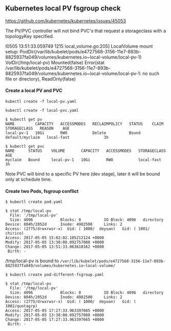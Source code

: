 ## Kubernetes local PV fsgroup check

https://github.com/kubernetes/kubernetes/issues/45053

The PV/PVC controller will not bind PVC's that request a storageclass with a topologyKey specified.

I0505 13:51:33.059749    1215 local_volume.go:205] LocalVolume mount setup: PodDir(/var/lib/kubelet/pods/e4727568-3156-11e7-893b-8825937fa049/volumes/kubernetes.io~local-volume/local-pv-1) VolDir(/tmp/local-pv) Mounted(false) Error(stat /var/lib/kubelet/pods/e4727568-3156-11e7-893b-8825937fa049/volumes/kubernetes.io~local-volume/local-pv-1: no such file or directory), ReadOnly(false)

#### Create a local PV and PVC

```
kubectl create -f local-pv.yaml

kubectl create -f local-pvc.yaml

$ kubectl get pv
NAME         CAPACITY   ACCESSMODES   RECLAIMPOLICY   STATUS    CLAIM             STORAGECLASS   REASON    AGE
local-pv-1   10Gi       RWO           Delete          Bound     default/myclaim   local-fast               3h

$ kubectl get pvc
NAME      STATUS    VOLUME       CAPACITY   ACCESSMODES   STORAGECLASS   AGE
myclaim   Bound     local-pv-1   10Gi       RWO           local-fast     3h
```

Note PVC will bind to a specific PV here (dev stage), later it will be bound only
at schedule time.

#### Create two Pods, fsgroup conflict

```
$ kubectl create pod.yaml

$ stat /tmp/local-pv
  File: '/tmp/local-pv'
  Size: 4096            Blocks: 8          IO Block: 4096   directory
Device: 804h/2052d      Inode: 4982500     Links: 2
Access: (2775/drwxrwsr-x)  Uid: ( 1000/  deyuan)   Gid: ( 1001/ chirico)
Access: 2017-05-05 15:02:02.105212124 +0800
Modify: 2017-05-05 13:38:08.092757088 +0800
Change: 2017-05-05 13:51:33.063618162 +0800
 Birth: -
```

/tmp/local-pv is bound to `/var/lib/kubelet/pods/e4727568-3156-11e7-893b-8825937fa049/volumes/kubernetes.io~local-volume/`

```
$ kubectl create pod-different-fsgroup.yaml

$ stat /tmp/local-pv
  File: '/tmp/local-pv'
  Size: 4096            Blocks: 8          IO Block: 4096   directory
Device: 804h/2052d      Inode: 4982500     Links: 2
Access: (2775/drwxrwsr-x)  Uid: ( 1000/  deyuan)   Gid: ( 1002/quotagrp)
Access: 2017-05-05 17:27:33.963397665 +0800
Modify: 2017-05-05 13:38:08.092757088 +0800
Change: 2017-05-05 17:27:33.963397665 +0800
 Birth: -
```
